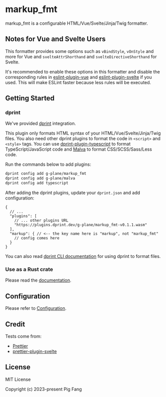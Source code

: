 # markup_fmt

markup_fmt is a configurable HTML/Vue/Svelte/Jinja/Twig formatter.

## Notes for Vue and Svelte Users

This formatter provides some options such as `vBindStyle`, `vOnStyle` and more for Vue and
`svelteAttrShorthand` and `svelteDirectiveShorthand` for Svelte.

It's recommended to enable these options in this formatter and disable the corresponding
rules in [eslint-plugin-vue](https://eslint.vuejs.org) and [eslint-plugin-svelte](https://sveltejs.github.io/eslint-plugin-svelte) if you used.
This will make ESLint faster because less rules will be executed.

## Getting Started

### dprint

We've provided [dprint](https://dprint.dev/) integration.

This plugin only formats HTML syntax of your HTML/Vue/Svelte/Jinja/Twig files.
You also need other dprint plugins to format the code in `<script>` and `<style>` tags.
You can use [dprint-plugin-typescript](https://github.com/dprint/dprint-plugin-typescript) to
format TypeScript/JavaScript code and [Malva](https://github.com/g-plane/malva) to format CSS/SCSS/Sass/Less code.

Run the commands below to add plugins:

```bash
dprint config add g-plane/markup_fmt
dprint config add g-plane/malva
dprint config add typescript
```

After adding the dprint plugins, update your `dprint.json` and add configuration:

```jsonc
{
  // ...
  "plugins": [
    // ... other plugins URL
    "https://plugins.dprint.dev/g-plane/markup_fmt-v0.1.1.wasm"
  ],
  "markup": { // <-- the key name here is "markup", not "markup_fmt"
    // config comes here
  }
}
```

You can also read [dprint CLI documentation](https://dprint.dev/cli/) for using dprint to format files.

### Use as a Rust crate

Please read the [documentation](https://docs.rs/markup_fmt).

## Configuration

Please refer to [Configuration](./docs/config.md).

## Credit

Tests come from:

- [Prettier](https://github.com/prettier/prettier/tree/main/tests/format)
- [prettier-plugin-svelte](https://github.com/sveltejs/prettier-plugin-svelte)

## License

MIT License

Copyright (c) 2023-present Pig Fang
